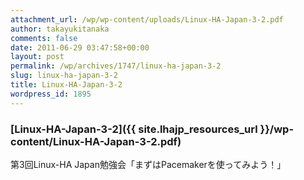 ```yaml
---
attachment_url: /wp/wp-content/uploads/Linux-HA-Japan-3-2.pdf
author: takayukitanaka
comments: false
date: 2011-06-29 03:47:58+00:00
layout: post
permalink: /wp/archives/1747/linux-ha-japan-3-2
slug: linux-ha-japan-3-2
title: Linux-HA-Japan-3-2
wordpress_id: 1895
---
```


### [Linux-HA-Japan-3-2]({{ site.lhajp_resources_url }}/wp-content/Linux-HA-Japan-3-2.pdf)

第3回Linux-HA Japan勉強会「まずはPacemakerを使ってみよう！」
